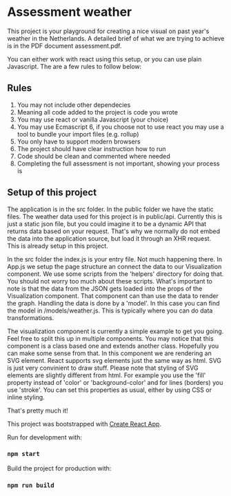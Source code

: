 # Assessment weather

This project is your playground for creating a nice visual on past year's weather in the Netherlands. A detailed brief of what we are trying to achieve is in the PDF document assessment.pdf.

You can either work with react using this setup, or you can use plain Javascript. The are a few rules to follow below:

## Rules
1. You may not include other dependecies
2. Meaning all code added to the project is code you wrote
3. You may use react or vanilla Javascript (your choice)
4. You may use Ecmascript 6, if you choose not to use react you may use a tool to bundle your import files (e.g. rollup)
5. You only have to support modern browsers
7. The project should have clear instruction how to run
8. Code should be clean and commented where needed
9. Completing the full assessment is not important, showing your process is


## Setup of this project

The application is in the src folder. In the public folder we have the static files. The weather data used for this project is in public/api. Currently this is just a static json file, but you could imagine it to be a dynamic API that returns data based on your request. That's why we normally do not embed the data into the application source, but load it through an XHR request. This is already setup in this project.

In the src folder the index.js is your entry file. Not much happening there. In App.js we setup the page structure an connect the data to our Visualization component. We use some scripts from the 'helpers' directory for doing that. You should not worry too much about these scripts. What's important to note is that the data from the JSON gets loaded into the props of the Visualization component. That component can than use the data to render the graph. Handling the data is done by a 'model'. In this case you can find the model in /models/weather.js. This is typically where you can do data transformations.

The visualization component is currently a simple example to get you going. Feel free to split this up in multiple components. You may notice that this component is a class based one and extends another class. Hopefully you can make some sense from that. In this component we are rendering an SVG element. React supports svg elements just the same way as html. SVG is just very convinient to draw stuff. Please note that styling of SVG elements are slightly different from html. For example you use the 'fill' property instead of 'color' or 'background-color' and for lines (borders) you use 'stroke'. You can set this properties as usual, either by using CSS or inline styling.

That's pretty much it!


This project was bootstrapped with [Create React App](https://github.com/facebook/create-react-app).

Run for development with:

### `npm start`

Build the project for production with:

### `npm run build`